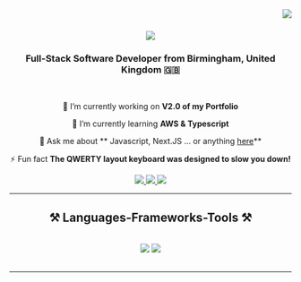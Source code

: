 <img align="right" src="https://visitor-badge.laobi.icu/badge?page_id=Rikiah.Rikiah" />

<h1 align="center">
    <img src="https://readme-typing-svg.demolab.com?font=Crete+Round&weight=300&duration=4000&pause=&color=16CA2F&center=true&random=false&width=435&lines=Hi+There!+%F0%9F%91%8B%F0%9F%8F%BD;I'm+Rikiah!" />
</h1>

<h3 align="center"> Full-Stack Software Developer from Birmingham, United Kingdom 🇬🇧 </h3>

<br/>

<div align="center">
 
🔭 I’m currently working on **V2.0 of my Portfolio**
 
🌱 I’m currently learning **AWS & Typescript**

💬 Ask me about ** Javascript, Next.JS ... or anything [here](https://github.com/Rikiah/Rikiah/issues)**

⚡️ Fun fact **The QWERTY layout keyboard was designed to slow you down!**

</div>

<div align="center"> 
  <a href="mailto:rikiahjwilliams@gmail.com">
    <img src="https://img.shields.io/badge/Gmail-D14836?style=for-the-badge&logo=gmail&logoColor=white" />
  </a>
  <a href="https://www.linkedin.com/in/rikiah-williams/" target="_blank">
    <img src="https://img.shields.io/badge/LinkedIn-0077B5?style=for-the-badge&logo=linkedin&logoColor=white" target="_blank" />
  </a>
  <a href="https://rikiah-williams.netlify.app/" target="_blank">
     <img src="https://img.shields.io/badge/Portfolio-FF5722?style=for-the-badge&logo=todoist&logoColor=white" target="_blank" /> 
  </a>
</div>

 <hr/>

<h2 align="center">⚒️ Languages-Frameworks-Tools ⚒️</h2>
<br/>
<div align="center">
    <img src="https://skillicons.dev/icons?i=react,bootstrap,mui,html,css,vscode,github,figma,tailwind,git,r" />
    <img src="https://skillicons.dev/icons?i=nodejs,python,javascript,typescript,express,firebase,mongodb,c,java,nextjs,mysql,flask" /><br>
</div>

<br/>
<hr/>




<!--
**Rikiah/Rikiah** is a ✨ _special_ ✨ repository because its `README.md` (this file) appears on your GitHub profile.

Here are some ideas to get you started:

- 🔭 I’m currently working on ...
- 🌱 I’m currently learning ...
- 👯 I’m looking to collaborate on ...
- 🤔 I’m looking for help with ...
- 💬 Ask me about ...
- 📫 How to reach me: ...
- 😄 Pronouns: ...
- ⚡ Fun fact: ...
-->
